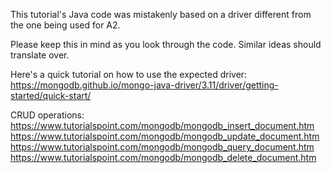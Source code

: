 This tutorial's Java code was mistakenly based on a driver different from the one being used for A2.

Please keep this in mind as you look through the code. Similar ideas should translate over.

Here's a quick tutorial on how to use the expected driver: https://mongodb.github.io/mongo-java-driver/3.11/driver/getting-started/quick-start/

CRUD operations:
https://www.tutorialspoint.com/mongodb/mongodb_insert_document.htm
https://www.tutorialspoint.com/mongodb/mongodb_update_document.htm
https://www.tutorialspoint.com/mongodb/mongodb_query_document.htm
https://www.tutorialspoint.com/mongodb/mongodb_delete_document.htm
